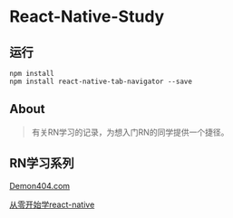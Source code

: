 # React-Native-Study 

## 运行  

```  
npm install  
npm install react-native-tab-navigator --save
```  
  
## About  
> 有关RN学习的记录，为想入门RN的同学提供一个捷径。  
  
## RN学习系列  
[Demon404.com](http://demon404.com)   

[从零开始学react-native](http://www.jianshu.com/c/7fb838854911)
